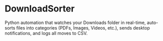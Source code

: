 # DownloadSorter
Python automation that watches your Downloads folder in real-time, auto-sorts files into categories (PDFs, Images, Videos, etc.), sends desktop notifications, and logs all moves to CSV.
